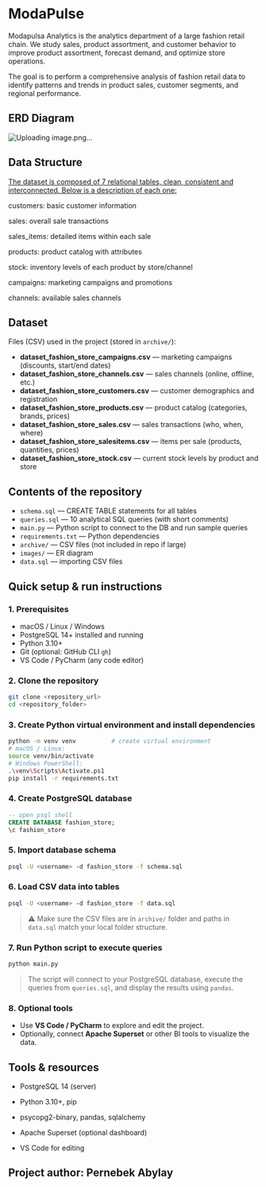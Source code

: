 # ModaPulse
Modapulsa Analytics is the analytics department of a large fashion retail chain. We study sales, product assortment, and customer behavior to improve product assortment, forecast demand, and optimize store operations.

The goal is to perform a comprehensive analysis of fashion retail data to identify patterns and trends in product sales, customer segments, and regional performance.

## ERD Diagram
![Uploading image.png…]()



## Data Structure
<a href='https://www.kaggle.com/datasets/joycemara/european-fashion-store-multitable-dataset'>The dataset is composed of 7 relational tables, clean, consistent and interconnected. Below is a description of each one:</a>

customers: basic customer information  

sales: overall sale transactions

sales_items: detailed items within each sale

products: product catalog with attributes

stock: inventory levels of each product by store/channel

campaigns: marketing campaigns and promotions

channels: available sales channels

## Dataset  

Files (CSV) used in the project (stored in `archive/`):  

- **dataset_fashion_store_campaigns.csv** — marketing campaigns (discounts, start/end dates)  
- **dataset_fashion_store_channels.csv** — sales channels (online, offline, etc.)  
- **dataset_fashion_store_customers.csv** — customer demographics and registration  
- **dataset_fashion_store_products.csv** — product catalog (categories, brands, prices)  
- **dataset_fashion_store_sales.csv** — sales transactions (who, when, where)  
- **dataset_fashion_store_salesitems.csv** — items per sale (products, quantities, prices)  
- **dataset_fashion_store_stock.csv** — current stock levels by product and store  


## Contents of the repository

- `schema.sql` — CREATE TABLE statements for all tables  
- `queries.sql` — 10 analytical SQL queries (with short comments)  
- `main.py` — Python script to connect to the DB and run sample queries  
- `requirements.txt` — Python dependencies  
- `archive/` — CSV files (not included in repo if large)  
- `images/` — ER diagram  
- `data.sql` — importing CSV files
  
## Quick setup & run instructions

### 1. Prerequisites

* macOS / Linux / Windows
* PostgreSQL 14+ installed and running
* Python 3.10+
* Git (optional: GitHub CLI `gh`)
* VS Code / PyCharm (any code editor)

### 2. Clone the repository

```bash
git clone <repository_url>
cd <repository_folder>
```

### 3. Create Python virtual environment and install dependencies

```bash
python -m venv venv          # create virtual environment
# macOS / Linux:
source venv/bin/activate     
# Windows PowerShell:
.\venv\Scripts\Activate.ps1  
pip install -r requirements.txt
```

### 4. Create PostgreSQL database

```sql
-- open psql shell
CREATE DATABASE fashion_store;
\c fashion_store
```

### 5. Import database schema

```bash
psql -U <username> -d fashion_store -f schema.sql
```

### 6. Load CSV data into tables

```bash
psql -U <username> -d fashion_store -f data.sql
```

> ⚠ Make sure the CSV files are in `archive/` folder and paths in `data.sql` match your local folder structure.

### 7. Run Python script to execute queries

```bash
python main.py
```

> The script will connect to your PostgreSQL database, execute the queries from `queries.sql`, and display the results using `pandas`.

### 8. Optional tools

* Use **VS Code / PyCharm** to explore and edit the project.
* Optionally, connect **Apache Superset** or other BI tools to visualize the data.



## Tools & resources

* PostgreSQL 14 (server)

* Python 3.10+, pip

* psycopg2-binary, pandas, sqlalchemy

* Apache Superset (optional dashboard)

* VS Code for editing


## Project author: Pernebek Abylay
